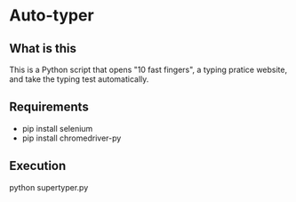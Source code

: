 # Auto-typer

## What is this
This is a Python script that opens "10 fast fingers", a typing pratice website, and take the typing test automatically.

## Requirements
* pip install selenium
* pip install chromedriver-py

## Execution
python supertyper.py
